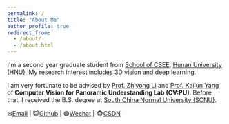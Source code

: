 ```yaml
---
permalink: /
title: "About Me"
author_profile: true
redirect_from: 
  - /about/
  - /about.html
---
```


I'm a second year graduate student from [School of CSEE](http://csee.hnu.edu.cn/), [Hunan University (HNU)](https://www.hnu.edu.cn/). My research interest includes 3D vision and deep learning.

I am very fortunate to be advised by [Prof. Zhiyong Li](http://robotics.hnu.edu.cn/info/1071/1515.htm) and [Prof. Kailun Yang](www.yangkailun.com) of **Computer Vision for Panoramic Understanding Lab (CV:PU)**. Before that, I received the B.S. degree at [South China Normal University (SCNU)](https://www.scnu.edu.cn/).

✉[Email](mailto:zengkang@hnu.edu.cn) \| 😺[Github](https://github.com/Terminal-K) \| 🟢[Wechat](../images/wechat.jpg) \| 🐵[CSDN](https://blog.csdn.net/weixin_45909259)
